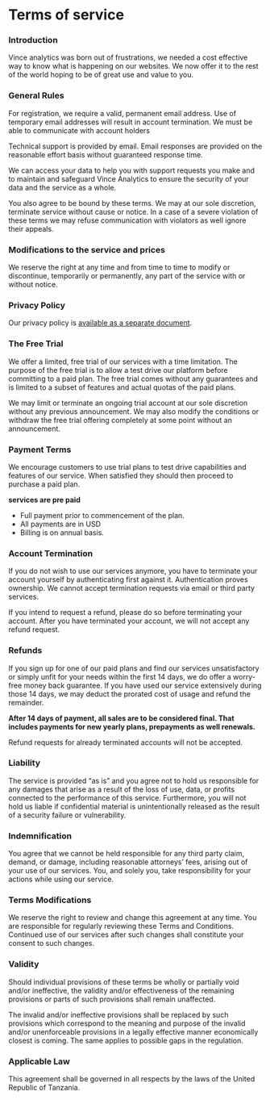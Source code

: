 # Terms of service

### Introduction

Vince analytics was born out of frustrations, we needed a cost effective way to
know what is happening on our websites. We now offer it to the rest of the world
hoping to be of great use and value to you.


### General Rules

For registration, we require a valid, permanent email address. Use of temporary email addresses will result in account termination. We must be able to communicate with account holders

Technical support is provided by email. Email responses are provided on the reasonable effort basis without guaranteed response time.

We can access your data to help you with support requests you make and to maintain and safeguard Vince Analytics to ensure the security of your data and the service as a whole.

You also agree to be bound by these terms. We may at our sole discretion, terminate service without cause or notice. In a case of a severe violation of these terms we may refuse communication with violators as well ignore their appeals.


### Modifications to the service and prices

We reserve the right at any time and from time to time to modify or discontinue, temporarily or permanently, any part of the service with or without notice.

### Privacy Policy

Our privacy policy is [available as a separate document](/docs/privacy.html).

### The Free Trial

We offer a limited, free trial of our services with a time limitation. The purpose of the free trial is to allow a test drive our platform before committing to a paid plan. The free trial comes without any guarantees and is limited to a subset of features and actual quotas of the paid plans.

We may limit or terminate an ongoing trial account at our sole discretion without any previous announcement. We may also modify the conditions or withdraw the free trial offering completely at some point without an announcement.

### Payment Terms

We encourage customers to use trial plans to test drive capabilities and features of our service.
When satisfied they should then proceed to purchase a paid plan.

**services are pre paid**

- Full payment  prior to commencement of the plan.
- All payments are in USD
- Billing is on annual basis.

### Account Termination

If you do not wish to use our services anymore, you have to terminate your account yourself by authenticating first against it. Authentication proves ownership. We cannot accept termination requests via email or third party services.

If you intend to request a refund, please do so before terminating your account. After you have terminated your account, we will not accept any refund request.


### Refunds

If you sign up for one of our paid plans and find our services unsatisfactory or simply unfit for your needs within the first 14 days, we do offer a worry-free money back guarantee. If you have used our service extensively during those 14 days, we may deduct the prorated cost of usage and refund the remainder.

**After 14 days of payment, all sales are to be considered final. That includes payments for new yearly plans, prepayments as well renewals.**

Refund requests for already terminated accounts will not be accepted.

### Liability

The service is provided “as is” and you agree not to hold us responsible for any damages that arise as a result of the loss of use, data, or profits connected to the performance of this service. Furthermore, you will not hold us liable if confidential material is unintentionally released as the result of a security failure or vulnerability.

### Indemnification

You agree that we cannot be held responsible for any third party claim, demand, or damage, including reasonable attorneys’ fees, arising out of your use of our services. You, and solely you, take responsibility for your actions while using our service.

### Terms Modifications

We reserve the right to review and change this agreement at any time. You are responsible for regularly reviewing these Terms and Conditions. Continued use of our services after such changes shall constitute your consent to such changes.

### Validity

Should individual provisions of these terms be wholly or partially void and/or ineffective, the validity and/or effectiveness of the remaining provisions or parts of such provisions shall remain unaffected.

The invalid and/or ineffective provisions shall be replaced by such provisions which correspond to the meaning and purpose of the invalid and/or unenforceable provisions in a legally effective manner economically closest is coming. The same applies to possible gaps in the regulation.

### Applicable Law

This agreement shall be governed in all respects by the laws of the United Republic
of Tanzania.